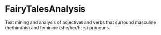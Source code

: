 # FairyTalesAnalysis
Text mining and analysis of adjectives and verbs that surround masculine (he/him/his) and feminine (she/her/hers) pronouns.
